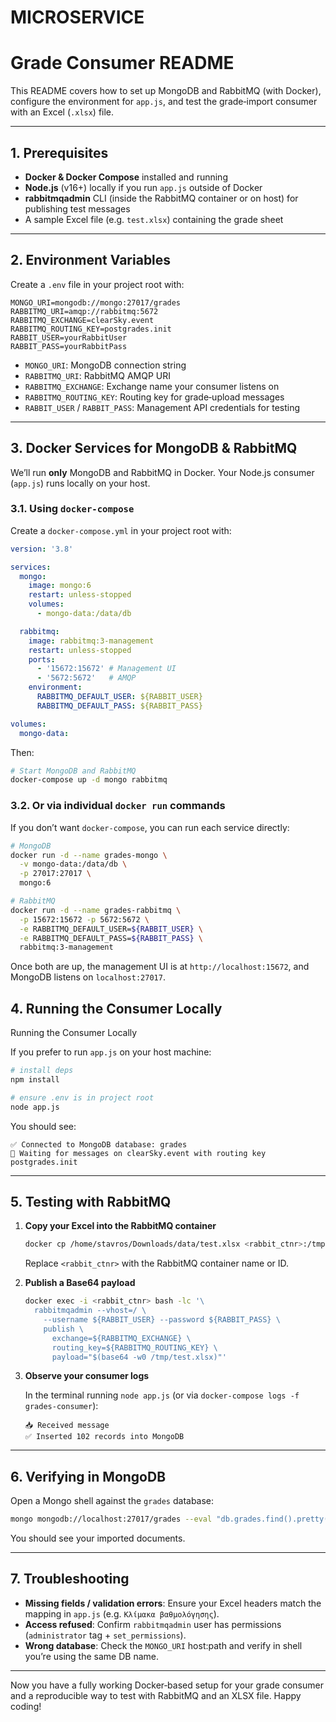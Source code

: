 # MICROSERVICE

# Grade Consumer README

This README covers how to set up MongoDB and RabbitMQ (with Docker), configure the environment for `app.js`, and test the grade‐import consumer with an Excel (`.xlsx`) file.

---

## 1. Prerequisites

* **Docker & Docker Compose** installed and running
* **Node.js** (v16+) locally if you run `app.js` outside of Docker
* **rabbitmqadmin** CLI (inside the RabbitMQ container or on host) for publishing test messages
* A sample Excel file (e.g. `test.xlsx`) containing the grade sheet

---

## 2. Environment Variables

Create a `.env` file in your project root with:

```dotenv
MONGO_URI=mongodb://mongo:27017/grades
RABBITMQ_URI=amqp://rabbitmq:5672
RABBITMQ_EXCHANGE=clearSky.event
RABBITMQ_ROUTING_KEY=postgrades.init
RABBIT_USER=yourRabbitUser
RABBIT_PASS=yourRabbitPass
```

* `MONGO_URI`: MongoDB connection string
* `RABBITMQ_URI`: RabbitMQ AMQP URI
* `RABBITMQ_EXCHANGE`: Exchange name your consumer listens on
* `RABBITMQ_ROUTING_KEY`: Routing key for grade‐upload messages
* `RABBIT_USER` / `RABBIT_PASS`: Management API credentials for testing

---

## 3. Docker Services for MongoDB & RabbitMQ

We’ll run **only** MongoDB and RabbitMQ in Docker. Your Node.js consumer (`app.js`) runs locally on your host.

### 3.1. Using `docker-compose`

Create a `docker-compose.yml` in your project root with:

```yaml
version: '3.8'

services:
  mongo:
    image: mongo:6
    restart: unless-stopped
    volumes:
      - mongo-data:/data/db

  rabbitmq:
    image: rabbitmq:3-management
    restart: unless-stopped
    ports:
      - '15672:15672' # Management UI
      - '5672:5672'   # AMQP
    environment:
      RABBITMQ_DEFAULT_USER: ${RABBIT_USER}
      RABBITMQ_DEFAULT_PASS: ${RABBIT_PASS}

volumes:
  mongo-data:
```

Then:

```bash
# Start MongoDB and RabbitMQ
docker-compose up -d mongo rabbitmq
```

### 3.2. Or via individual `docker run` commands

If you don’t want `docker-compose`, you can run each service directly:

```bash
# MongoDB
docker run -d --name grades-mongo \
  -v mongo-data:/data/db \
  -p 27017:27017 \
  mongo:6

# RabbitMQ
docker run -d --name grades-rabbitmq \
  -p 15672:15672 -p 5672:5672 \
  -e RABBITMQ_DEFAULT_USER=${RABBIT_USER} \
  -e RABBITMQ_DEFAULT_PASS=${RABBIT_PASS} \
  rabbitmq:3-management
```

Once both are up, the management UI is at `http://localhost:15672`, and MongoDB listens on `localhost:27017`.

## 4. Running the Consumer Locally

Running the Consumer Locally

If you prefer to run `app.js` on your host machine:

```bash
# install deps
npm install

# ensure .env is in project root
node app.js
```

You should see:

```
✅ Connected to MongoDB database: grades
🚀 Waiting for messages on clearSky.event with routing key postgrades.init
```

---

## 5. Testing with RabbitMQ

1. **Copy your Excel into the RabbitMQ container**

   ```bash
   docker cp /home/stavros/Downloads/data/test.xlsx <rabbit_ctnr>:/tmp/test.xlsx
   ```

   Replace `<rabbit_ctnr>` with the RabbitMQ container name or ID.

2. **Publish a Base64 payload**

   ```bash
   docker exec -i <rabbit_ctnr> bash -lc '\
     rabbitmqadmin --vhost=/ \
       --username ${RABBIT_USER} --password ${RABBIT_PASS} \
       publish \
         exchange=${RABBITMQ_EXCHANGE} \
         routing_key=${RABBITMQ_ROUTING_KEY} \
         payload="$(base64 -w0 /tmp/test.xlsx)"'
   ```

3. **Observe your consumer logs**

   In the terminal running `node app.js` (or via `docker-compose logs -f grades-consumer`):

   ```
   📥 Received message
   ✅ Inserted 102 records into MongoDB
   ```

---

## 6. Verifying in MongoDB

Open a Mongo shell against the `grades` database:

```bash
mongo mongodb://localhost:27017/grades --eval "db.grades.find().pretty()"
```

You should see your imported documents.

---

## 7. Troubleshooting

* **Missing fields / validation errors**: Ensure your Excel headers match the mapping in `app.js` (e.g. `Κλίμακα βαθμολόγησης`).
* **Access refused**: Confirm `rabbitmqadmin` user has permissions (`administrator` tag + `set_permissions`).
* **Wrong database**: Check the `MONGO_URI` host\:path and verify in shell you’re using the same DB name.

---

Now you have a fully working Docker‐based setup for your grade consumer and a reproducible way to test with RabbitMQ and an XLSX file. Happy coding!
